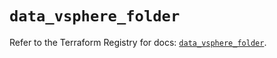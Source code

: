 # `data_vsphere_folder`

Refer to the Terraform Registry for docs: [`data_vsphere_folder`](https://registry.terraform.io/providers/hashicorp/vsphere/2.7.0/docs/data-sources/folder).
